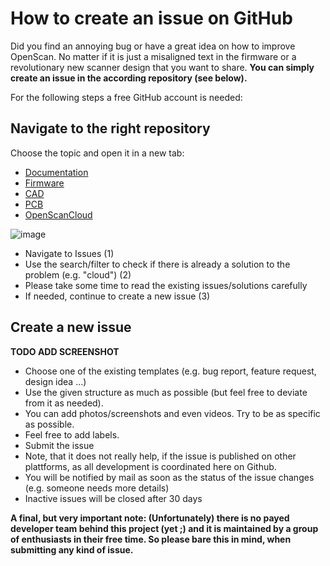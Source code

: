# How to create an issue on GitHub

Did you find an annoying bug or have a great idea on how to improve OpenScan. No matter if it is just a misaligned text in the firmware or a revolutionary new scanner design that you want to share. **You can simply create an issue in the according repository (see below).**

For the following steps a free GitHub account is needed:

## Navigate to the right repository

Choose the topic and open it in a new tab:

* [Documentation](https://github.com/OpenScan-org/OpenScan-Doku/)
* [Firmware](https://github.com/OpenScan-org/OpenScan2)
* [CAD](https://github.com/OpenScan-org/OpenScan-Design)
* [PCB](https://github.com/OpenScan-org/OpenScan-PCB)
* [OpenScanCloud](https://github.com/OpenScan-org/OpenScanCloud)

![image](https://user-images.githubusercontent.com/57842400/179843710-6301f961-8185-4a92-8000-f97b2fc3ec0d.png)

- Navigate to Issues (1)
- Use the search/filter to check if there is already a solution to the problem (e.g. "cloud") (2)
- Please take some time to read the existing issues/solutions carefully
- If needed, continue to create a new issue (3)

## Create a new issue

**TODO ADD SCREENSHOT**

- Choose one of the existing templates (e.g. bug report, feature request, design idea ...)
- Use the given structure as much as possible (but feel free to deviate from it as needed). 
- You can add photos/screenshots and even videos. Try to be as specific as possible.
- Feel free to add labels.
- Submit the issue
- Note, that it does not really help, if the issue is published on other plattforms, as all development is coordinated here on Github.
- You will be notified by mail as soon as the status of the issue changes (e.g. someone needs more details)
- Inactive issues will be closed after 30 days

**A final, but very important note: (Unfortunately) there is no payed developer team behind this project (yet ;) and it is maintained by a group of enthusiasts in their free time. So please bare this in mind, when submitting any kind of issue.**
